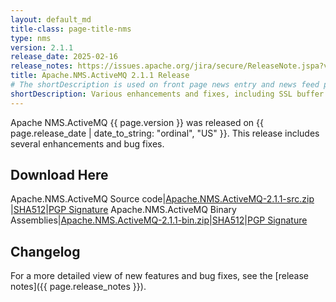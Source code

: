 ```yaml
---
layout: default_md
title-class: page-title-nms
type: nms
version: 2.1.1
release_date: 2025-02-16
release_notes: https://issues.apache.org/jira/secure/ReleaseNote.jspa?version=12355665&projectId=12311201
title: Apache.NMS.ActiveMQ 2.1.1 Release
# The shortDescription is used on front page news entry and news feed pages
shortDescription: Various enhancements and fixes, including SSL buffer size support and nested parameters for failover transport.
---
```


Apache NMS.ActiveMQ {{ page.version }} was released on {{ page.release_date | date_to_string: "ordinal", "US" }}. This release includes several enhancements and bug fixes.

Download Here
-------------

Apache.NMS.ActiveMQ Source code|[Apache.NMS.ActiveMQ-2.1.1-src.zip ](https://www.apache.org/dyn/closer.lua?filename=/activemq/apache-nms-activemq/2.1.1/Apache.NMS.ActiveMQ-2.1.1-src.zip&action=download)|[SHA512](https://downloads.apache.org/activemq/apache-nms-activemq/2.1.1/Apache.NMS.ActiveMQ-2.1.1-src.zip.sha512)|[PGP Signature](https://downloads.apache.org/activemq/apache-nms-activemq/2.1.1/Apache.NMS.ActiveMQ-2.1.1-src.zip.asc)
Apache.NMS.ActiveMQ Binary Assemblies|[Apache.NMS.ActiveMQ-2.1.1-bin.zip](https://www.apache.org/dyn/closer.lua?filename=/activemq/apache-nms-activemq/2.1.1/Apache.NMS.ActiveMQ-2.1.1-bin.zip&action=download)|[SHA512](https://downloads.apache.org/activemq/apache-nms-activemq/2.1.1/Apache.NMS.ActiveMQ-2.1.1-bin.zip.sha512)|[PGP Signature](https://downloads.apache.org/activemq/apache-nms-activemq/2.1.1/Apache.NMS.ActiveMQ-2.1.1-bin.zip.asc)

Changelog
---------

For a more detailed view of new features and bug fixes, see the [release notes]({{ page.release_notes }}).
